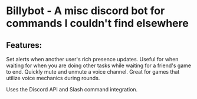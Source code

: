 # Billybot - A misc discord bot for commands I couldn't find elsewhere

## Features:
Set alerts when another user's rich presence updates. Useful for when waiting for when you are doing other tasks while waiting for a friend's game to end.
Quickly mute and unmute a voice channel. Great for games that utilize voice mechanics during rounds.

Uses the Discord API and Slash command integration.
